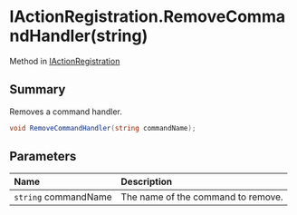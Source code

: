 # IActionRegistration.RemoveCommandHandler(string)

Method in [IActionRegistration](/api/csharp/yarn.unity.iactionregistration.md)

## Summary


Removes a command handler.


```csharp
void RemoveCommandHandler(string commandName);
```

## Parameters

|Name|Description|
|:---|:---|
|`string` commandName|The name of the command to remove.|

